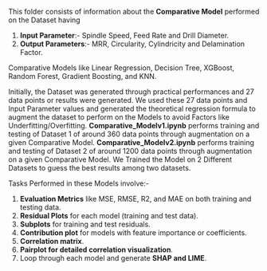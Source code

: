 This folder consists of information about the **Comparative Model** performed on the Dataset having
1. **Input Parameter**:-  Spindle Speed, Feed Rate and Drill Diameter.
2. **Output Parameters**:-  MRR, Circularity, Cylindricity and Delamination Factor.

Comparative Models like Linear Regression, Decision Tree, XGBoost, Random Forest, Gradient Boosting, and KNN.

Initially, the Dataset was generated through practical performances and 27 data points or results were generated.
We used these 27 data points and Input Parameter values and generated the theoretical regression formula to augment the dataset to perform on the Models to avoid Factors like Underfitting/Overfitting.
**Comparative_Modelv1.ipynb** performs training and testing of Dataset 1 of around 360 data points through augmentation on a given Comparative Model.
**Comparative_Modelv2.ipynb** performs training and testing of Dataset 2 of around 1200 data points through augmentation on a given Comparative Model.
We Trained the Model on 2 Different Datasets to guess the best results among two datasets.

Tasks Performed in these Models involve:-
1. **Evaluation Metrics** like MSE, RMSE, R2, and MAE on both training and testing data.
2. **Residual Plots** for each model (training and test data).
3. **Subplots** for training and test residuals.
4. **Contribution plot** for models with feature importance or coefficients.
5. **Correlation matrix**.
6. **Pairplot for detailed correlation visualization**.
7. Loop through each model and generate **SHAP and LIME**.
